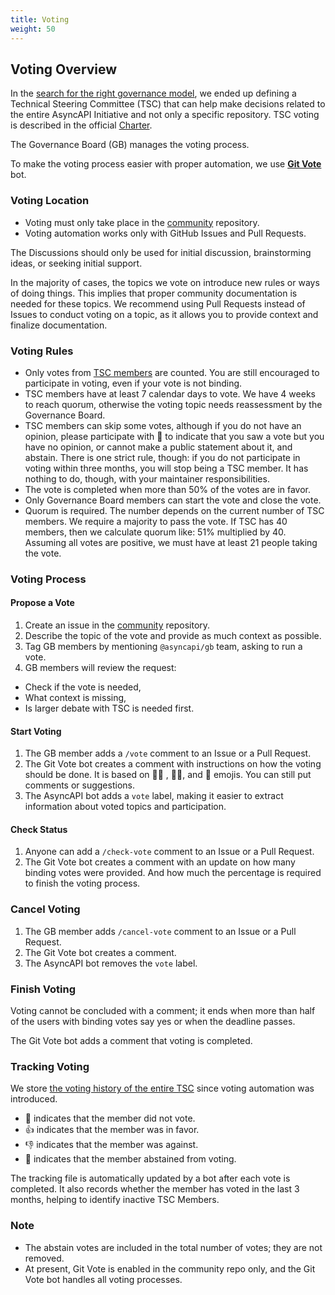 ```yaml
---
title: Voting
weight: 50
---
```


## Voting Overview

In the [search for the right governance model](https://www.asyncapi.com/blog/governance-motivation), we ended up defining a Technical Steering Committee (TSC) that can help make decisions related to the entire AsyncAPI Initiative and not only a specific repository. TSC voting is described in the official [Charter](CHARTER#4-tsc-voting). 

The Governance Board (GB) manages the voting process.

To make the voting process easier with proper automation, we use [**Git Vote**](https://github.com/cncf/gitvote) bot.

### Voting Location

- Voting must only take place in the [community](https://github.com/asyncapi/community) repository.
- Voting automation works only with GitHub Issues and Pull Requests.

The Discussions should only be used for initial discussion, brainstorming ideas, or seeking initial support.

In the majority of cases, the topics we vote on introduce new rules or ways of doing things. This implies that proper community documentation is needed for these topics. We recommend using Pull Requests instead of Issues to conduct voting on a topic, as it allows you to provide context and finalize documentation.

### Voting Rules

- Only votes from [TSC members](https://www.asyncapi.com/community/tsc) are counted. You are still encouraged to participate in voting, even if your vote is not binding.
- TSC members have at least 7 calendar days to vote. We have 4 weeks to reach quorum, otherwise the voting topic needs reassessment by the Governance Board.
- TSC members can skip some votes, although if you do not have an opinion, please participate with 👀 to indicate that you saw a vote but you have no opinion, or cannot make a public statement about it, and abstain. There is one strict rule, though: if you do not participate in voting within three months, you will stop being a TSC member. It has nothing to do, though, with your maintainer responsibilities.
- The vote is completed when more than 50% of the votes are in favor.
- Only Governance Board members can start the vote and close the vote.
- Quorum is required. The number depends on the current number of TSC members. We require a majority to pass the vote. If TSC has 40 members, then we calculate quorum like: 51% multiplied by 40. Assuming all votes are positive, we must have at least 21 people taking the vote.

### Voting Process

#### Propose a Vote

1. Create an issue in the [community](https://github.com/asyncapi/community) repository.
2. Describe the topic of the vote and provide as much context as possible.
3. Tag GB members by mentioning `@asyncapi/gb` team, asking to run a vote.
4. GB members will review the request:
 - Check if the vote is needed,
 - What context is missing,
 - Is larger debate with TSC is needed first.

#### Start Voting

1. The GB member adds a `/vote` comment to an Issue or a Pull Request.
2. The Git Vote bot creates a comment with instructions on how the voting should be done. It is based on 👍🏼 , 👎🏼, and 👀 emojis. You can still put comments or suggestions.
3. The AsyncAPI bot adds a `vote` label, making it easier to extract information about voted topics and participation.

#### Check Status

1. Anyone can add a `/check-vote` comment to an Issue or a Pull Request.
2. The Git Vote bot creates a comment with an update on how many binding votes were provided. And how much the percentage is required to finish the voting process.

### Cancel Voting

1. The GB member adds `/cancel-vote` comment to an Issue or a Pull Request.
2. The Git Vote bot creates a comment.
3. The AsyncAPI bot removes the `vote` label.

### Finish Voting

Voting cannot be concluded with a comment; it ends when more than half of the users with binding votes say yes or when the deadline passes.

The Git Vote bot adds a comment that voting is completed.

### Tracking Voting

We store [the voting history of the entire TSC](TSC_VOTING_OVERVIEW) since voting automation was introduced.

- 🔕 indicates that the member did not vote.
- 👍 indicates that the member was in favor.
- 👎 indicates that the member was against.
- 👀 indicates that the member abstained from voting.

The tracking file is automatically updated by a bot after each vote is completed. It also records whether the member has voted in the last 3 months, helping to identify inactive TSC Members.

### Note

- The abstain votes are included in the total number of votes; they are not removed.
- At present, Git Vote is enabled in the community repo only, and the Git Vote bot handles all voting processes.
